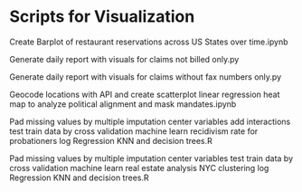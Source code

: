 # Scripts for Visualization
Create Barplot of restaurant reservations across US States over time.ipynb

Generate daily report with visuals for claims not billed only.py

Generate daily report with visuals for claims without fax numbers only.py

Geocode locations with API and create scatterplot linear regression heat map to analyze political alignment and mask mandates.ipynb

Pad missing values by multiple imputation center variables add interactions test train data by cross validation machine learn recidivism rate for probationers log Regression KNN and decision trees.R

Pad missing values by multiple imputation center variables test train data by cross validation machine learn real estate analysis NYC clustering log Regression KNN and decision trees.R

